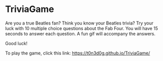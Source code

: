 # TriviaGame

Are you a true Beatles fan? Think you know your Beatles trivia? Try your luck with 10 multiple choice questions about the Fab Four. You will have 15 seconds to answer each question. A fun gif will accompany the answers.

Good luck!

To play the game, click this link:
https://t0n3d0g.github.io/TriviaGame/
